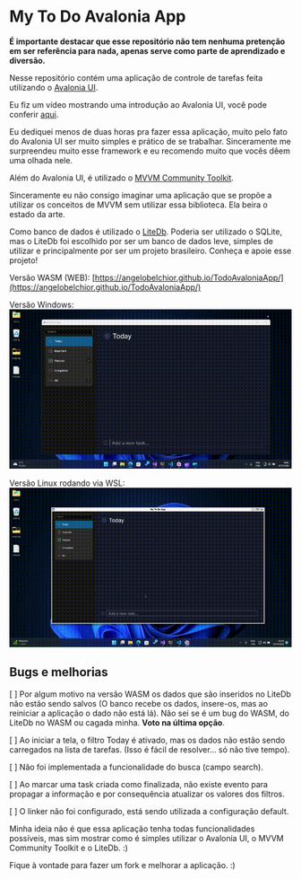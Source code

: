 # My To Do Avalonia App

**É importante destacar que esse repositório não tem nenhuma pretenção em ser referência para nada, apenas serve como parte de aprendizado e diversão.**

Nesse repositório contém uma aplicação de controle de tarefas feita utilizando o [Avalonia UI](https://avaloniaui.net/).

Eu fiz um vídeo mostrando uma introdução ao Avalonia UI, você pode conferir [aqui](https://www.youtube.com/watch?v=s4yvwXqaSww&ab_channel=AngeloBelchior).

Eu dediquei menos de duas horas pra fazer essa aplicação, muito pelo fato do Avalonia UI ser muito simples e prático de se trabalhar. Sinceramente me surpreendeu muito esse framework e eu recomendo muito que vocês dêem uma olhada nele.

Além do Avalonia UI, é utilizado o [MVVM Community Toolkit](https://learn.microsoft.com/en-us/windows/communitytoolkit/mvvm/introduction).

Sinceramente eu não consigo imaginar uma aplicação que se propõe a utilizar os conceitos de MVVM sem utilizar essa biblioteca. Ela beira o estado da arte.

Como banco de dados é utilizado o [LiteDb](https://www.litedb.org/). Poderia ser utilizado o SQLite, mas o LiteDb foi escolhido por ser um banco de dados leve, simples de utilizar e principalmente por ser um projeto brasileiro. Conheça e apoie esse projeto!

Versão WASM (WEB): [https://angelobelchior.github.io/TodoAvaloniaApp/](https://angelobelchior.github.io/TodoAvaloniaApp/)

Versão Windows:
![Versão Windows](midia/TodoAvaloniaApp_win.gif)

Versão Linux rodando via WSL:
![Versão Linux rodando via WSL](midia/TodoAvaloniaApp_linux.gif)

## Bugs e melhorias

[ ] Por algum motivo na versão WASM os dados que são inseridos no LiteDb não estão sendo salvos (O banco recebe os dados, insere-os, mas ao reiniciar a aplicação o dado não está lá). Não sei se é um bug do WASM, do LiteDb no WASM ou cagada minha. **Voto na última opção**.

[ ] Ao iniciar a tela, o filtro Today é ativado, mas os dados não estão sendo carregados na lista de tarefas. (Isso é fácil de resolver... só não tive tempo).

[ ] Não foi implementada a funcionalidade do busca (campo search).

[ ] Ao marcar uma task criada como finalizada, não existe evento para propagar a informação e por consequência atualizar os valores dos filtros.

[ ] O linker não foi configurado, está sendo utilizada a configuração default.

Minha ideia não é que essa aplicação tenha todas funcionalidades possíveis, mas sim mostrar como é simples utilizar o Avalonia UI, o MVVM Community Toolkit e o LiteDb. :)

Fique à vontade para fazer um fork e melhorar a aplicação. :)